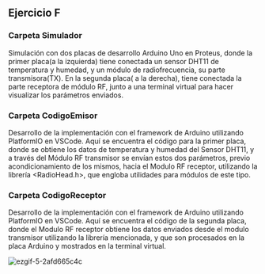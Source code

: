 
## **Ejercicio F**

### **Carpeta Simulador**
Simulación con dos placas de desarrollo Arduino Uno en Proteus, donde la primer placa(a la izquierda)
tiene conectada un sensor DHT11 de temperatura y humedad, y un módulo de radiofrecuencia, su parte
transmisora(TX). En la segunda placa( a la derecha), tiene conectada la parte receptora de módulo RF, 
junto a una terminal virtual para hacer visualizar los parámetros enviados.

### **Carpeta CodigoEmisor**
Desarrollo de la implementación con el framework de Arduino utilizando PlatformIO en VSCode.
Aquí se encuentra el código para la primer placa, donde se obtiene los datos de temperatura y
humedad del Sensor DHT11, y a través del Módulo RF transmisor se envían estos dos parámetros,
previo acondicionamiento de los mismos, hacia el Modulo RF receptor, utilizando la librería 
<RadioHead.h>, que engloba utilidades para módulos de este tipo.

### **Carpeta CodigoReceptor**
Desarrollo de la implementación con el framework de Arduino utilizando PlatformIO en VSCode.
Aquí se encuentra el código de la segunda placa, donde el Modulo RF receptor obtiene los datos
enviados desde el modulo transmisor utilizando la librería mencionada, y que son procesados en la placa Arduino y mostrados en la terminal virtual.

![ezgif-5-2afd665c4c](https://user-images.githubusercontent.com/109010330/198101564-d10427d8-ab7f-4e87-b3a4-37d344cdcaee.gif)


